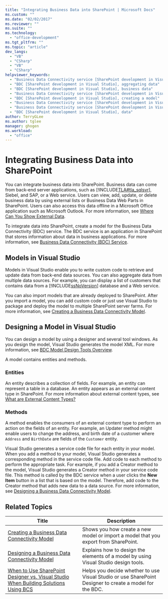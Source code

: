 ```yaml
---
title: "Integrating Business Data into SharePoint | Microsoft Docs"
ms.custom: ""
ms.date: "02/02/2017"
ms.reviewer: ""
ms.suite: ""
ms.technology: 
  - "office-development"
ms.tgt_pltfrm: ""
ms.topic: "article"
dev_langs: 
  - "VB"
  - "CSharp"
  - "VB"
  - "CSharp"
helpviewer_keywords: 
  - "Business Data Connectivity service [SharePoint development in Visual Studio], business data"
  - "BDC [SharePoint development in Visual Studio], aggregating data"
  - "BDC [SharePoint development in Visual Studio], business data"
  - "Business Data Connectivity service [SharePoint development in Visual Studio], aggregating data"
  - "BDC [SharePoint development in Visual Studio], creating a model"
  - "Business Data Connectivity service [SharePoint development in Visual Studio], creating a model"
  - "Business Data Connectivity service [SharePoint development in Visual Studio], data"
  - "BDC [SharePoint development in Visual Studio], data"
author: TerryGLee
ms.author: tglee
manager: ghogen
ms.workload: 
  - "office"
---
```

# Integrating Business Data into SharePoint
  You can integrate business data into SharePoint. Business data can come from back-end server applications, such as [!INCLUDE[TLA#tla_sqlsvr](../sharepoint/includes/tlasharptla-sqlsvr-md.md)], Siebel, and SAP, or a Web service. Users can view, add, update, or delete business data by using external lists or Business Data Web Parts in SharePoint.  Users can also access this data offline in a Microsoft Office application such as Microsoft Outlook. For more information, see [Where Can You Show External Data](http://go.microsoft.com/fwlink/?LinkId=169295).  
  
 To integrate data into SharePoint, create a model for the Business Data Connectivity (BDC) service. The BDC service is an application in SharePoint that stores information about data in business applications. For more information, see [Business Data Connectivity (BDC) Service](http://go.microsoft.com/fwlink/?LinkID=169276).  
  
## Models in Visual Studio  
 Models in Visual Studio enable you to write custom code to retrieve and update data from back-end data sources. You can also aggregate data from multiple data sources. For example, you can display a list of customers that contains data from a [!INCLUDE[ssNoVersion](../sharepoint/includes/ssnoversion-md.md)] database and a Web service.  
  
 You can also import models that are already deployed to SharePoint. After you import a model, you can add custom code or just use Visual Studio to package and deploy the model to multiple SharePoint server farms. For more information, see [Creating a Business Data Connectivity Model](../sharepoint/creating-a-business-data-connectivity-model.md).  
  
## Designing a Model in Visual Studio  
 You can design a model by using a designer and several tool windows. As you design the model, Visual Studio generates the model XML. For more information, see [BDC Model Design Tools Overview](../sharepoint/bdc-model-design-tools-overview.md).  
  
 A model contains entities and methods.  
  
### Entities  
 An entity describes a collection of fields. For example, an entity can represent a table in a database. An entity appears as an external content type in SharePoint. For more information about external content types, see [What are External Content Types?](http://go.microsoft.com/fwlink/?LinkId=169293)  
  
### Methods  
 A method enables the consumers of an external content type to perform an action on the fields of an entity. For example, an Updater method might enable users to change the address, and birth date of a customer where `Address` and `BirthDate` are fields of the `Customer` entity.  
  
 Visual Studio generates a service code file for each entity in your model. When you add a method to your model, Visual Studio generates a corresponding method in the service code file. Add code to each method to perform the appropriate task. For example, if you add a Creator method to the model, Visual Studio generates a Creator method in your service code file. This method is called by the BDC service when a user clicks the **New Item** button in a list that is based on the model. Therefore, add code to the Creator method that adds new data to a data source. For more information, see [Designing a Business Data Connectivity Model](../sharepoint/designing-a-business-data-connectivity-model.md).  
  
## Related Topics  
  
|Title|Description|  
|-----------|-----------------|  
|[Creating a Business Data Connectivity Model](../sharepoint/creating-a-business-data-connectivity-model.md)|Shows you how create a new model or import a model that you export from SharePoint.|  
|[Designing a Business Data Connectivity Model](../sharepoint/designing-a-business-data-connectivity-model.md)|Explains how to design the elements of a model by using Visual Studio design tools.|  
|[When to Use SharePoint Designer vs. Visual Studio When Building Solutions Using BCS](http://go.microsoft.com/fwlink/?LinkID=183448)|Helps you decide whether to use Visual Studio or use SharePoint Designer to create a model for the BDC.|  
  
  